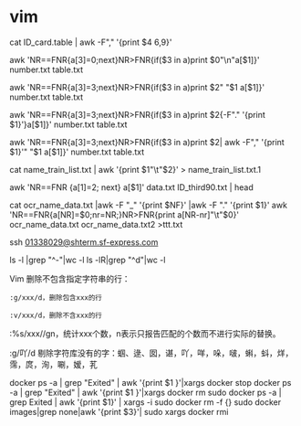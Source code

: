 # vim
 cat    ID_card.table  | awk -F"," '{print $4 $6,$9}'

awk 'NR==FNR{a[$3]=$0;next}NR>FNR{if($3 in a)print $0"\n"a[$1]}' number.txt table.txt

 awk 'NR==FNR{a[$3]=$3;next}NR>FNR{if($3 in a)print $2" "$1 a[$1]}' number.txt table.txt


awk 'NR==FNR{a[$3]=$3;next}NR>FNR{if($3 in a)print $2{-F"." '{print $1}'}a[$1]}' number.txt table.txt 

 awk 'NR==FNR{a[$3]=$3;next}NR>FNR{if($3 in a)print $2| awk -F"," '{print $1}'" "$1 a[$1]}' number.txt table.txt

cat name_train_list.txt | awk '{print $1"\t"$2}' > name_train_list.txt.1


awk 'NR==FNR {a[$1]=$2; next}  a[$1]' data.txt ID_third90.txt | head

cat ocr_name_data.txt |awk -F "_" '{print $NF}' |awk -F "." '{print $1}'
awk 'NR==FNR{a[NR]=$0;nr=NR;}NR>FNR{print a[NR-nr]"\t"$0}' ocr_name_data.txt ocr_name_data.txt2 >ttt.txt



ssh 01338029@shterm.sf-express.com


ls -l |grep "^-"|wc -l
ls -lR|grep "^d"|wc -l

Vim 删除不包含指定字符串的行：

    :g/xxx/d，删除包含xxx的行

    :v/xxx/d，删除不含xxx的行

:%s/xxx//gn，统计xxx个数，n表示只报告匹配的个数而不进行实际的替换。 

:g/吖/d
剔除字符库没有的字：蝈、逯、囡，谌，吖，咩，哚，啵，蝌，蚪，烊，　霈，庹，洵，唰，嫒，芤


docker ps -a | grep "Exited" | awk '{print $1 }'|xargs docker stop
docker ps -a | grep "Exited" | awk '{print $1 }'|xargs docker rm
sudo docker ps -a | grep Exited | awk '{print $1}' | xargs -i sudo docker rm -f {}
 sudo docker images|grep none|awk '{print $3}'| sudo xargs docker rmi

